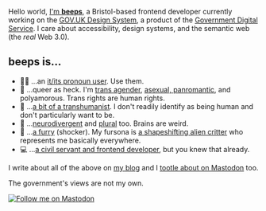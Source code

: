 Hello world, [I'm **beeps**](https://beeps.website/about/name/), a Bristol-based frontend developer currently working on the [GOV.UK Design System](http://design-system.service.gov.uk/), a product of the [Government Digital Service](https://www.gov.uk/government/organisations/government-digital-service). I care about accessibility, design systems, and the semantic web (the *real* Web 3.0). 

## beeps is…

* 🏳️‍⚧️ …an [it/its pronoun user](https://beeps.website/about/gender/). Use them.
* 🌈 …queer as heck. I'm [trans agender](https://beeps.website/about/gender/), [asexual, panromantic](https://beeps.website/about/asexuality/), and polyamorous. Trans rights are human rights.
* 🤖 …[a bit of a transhumanist](https://beeps.website/about/nonhuman/). I don't readily identify as being human and don't particularly want to be.
* 🧠 …[neurodivergent](https://beeps.website/about/neurodivergent/) and [plural](https://beeps.website/about/olive/) too. Brains are weird.
* 🐾 …[a furry](https://beeps.website/about/furry/) (shocker). My fursona is [a shapeshifting alien critter](https://beeps.website/ash/) who represents me basically everywhere.
* 💻 …[a civil servant and frontend developer](https://beeps.website/about/work/), but you knew that already.

I write about all of the above on [my blog](https://beeps.website/blog/) and I [tootle about on Mastodon](https://social.beeps.gay/@beeps) too.

The government's views are not my own. 

[![Follow me on Mastodon](https://img.shields.io/mastodon/follow/113392979385395767?domain=https%3A%2F%2Fsocial.beeps.gay)](https://social.beeps.gay/@beeps)
